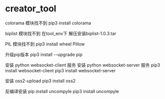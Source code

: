 # creator_tool
colorama 模块找不到
pip3 install colorama

biplist 模块找不到
在tool_env下
解压安装biplist-1.0.3.tar

PIL 模块找不到
pip3 install wheel Pillow

升级pip版本
pip3 install --upgrade pip

安装 python websocket-client 服务
安装 python websocket-server 服务
pip3 install websocket-client
pip3 install websocket-server

安装 oss2-upload 
pip3 install oss2

反编译安装
pip install uncompyle
pip3 install uncompyle